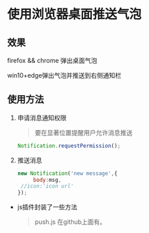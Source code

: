 # 使用浏览器桌面推送气泡

## 效果

firefox && chrome 弹出桌面气泡

win10+edge弹出气泡并推送到右侧通知栏

## 使用方法

1. 申请消息通知权限

   > 要在显著位置提醒用户允许消息推送

   ```javascript
   Notification.requestPermission();
   ```

2. 推送消息

   ```javascript
   new Notification('new message',{
     	body:msg,
   	//icon:'icon url'
   });
   ```


- js插件封装了一些方法

  > push.js 在github上面有。